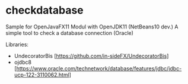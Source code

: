 # checkdatabase
Sample for OpenJavaFX11 Modul with OpenJDK11 (NetBeans10 dev.)
A simple tool to check a database connection (Oracle)

Libraries:
- UndecoratorBis [https://github.com/in-sideFX/UndecoratorBis]
- ojdbc8 [https://www.oracle.com/technetwork/database/features/jdbc/jdbc-ucp-122-3110062.html]
